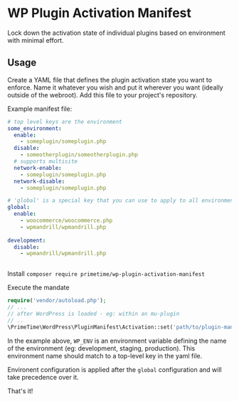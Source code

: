 # WP Plugin Activation Manifest

Lock down the activation state of individual plugins based on environment with minimal effort.

## Usage

Create a YAML file that defines the plugin activation state you want to enforce.  Name it whatever you wish and put it wherever you want (ideally outside of the webroot).  Add this file to your project's repository.

Example manifest file:
```yml
# top level keys are the environment
some_environment:
  enable:
    - someplugin/someplugin.php
  disable:
    - someotherplugin/someotherplugin.php
  # supports multisite
  network-enable:
    - someplugin/someplugin.php
  network-disable:
    - someplugin/someplugin.php

# 'global' is a special key that you can use to apply to all environments
global:
  enable:
    - woocommerce/woocommerce.php
    - wpmandrill/wpmandrill.php
    
development:
  disable:
    - wpmandrill/wpmandrill.php
    
```

Install
`composer require primetime/wp-plugin-activation-manifest`

Execute the mandate
```php
require('vendor/autoload.php');
// ...
// after WordPress is loaded - eg: within an mu-plugin
// ..
\PrimeTime\WordPress\PluginManifest\Activation::set('path/to/plugin-manifest.yml', getenv('WP_ENV'));
```
In the example above, `WP_ENV` is an environment variable defining the name of the environment (eg: development, staging, production).
This environment name should match to a top-level key in the yaml file.

Environent configuration is applied after the `global` configuration and will take precedence over it.

That's it!
